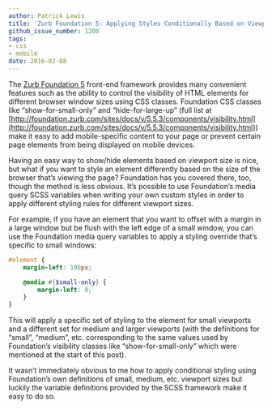 ```yaml
---
author: Patrick Lewis
title: 'Zurb Foundation 5: Applying Styles Conditionally Based on Viewport Size'
github_issue_number: 1200
tags:
- css
- mobile
date: 2016-02-08
---
```


The [Zurb Foundation 5](http://foundation.zurb.com/sites/docs/v/5.5.3/) front-end framework provides many convenient features such as the ability to control the visibility of HTML elements for different browser window sizes using CSS classes. Foundation CSS classes like “show-for-small-only” and “hide-for-large-up” (full list at [http://foundation.zurb.com/sites/docs/v/5.5.3/components/visibility.html](http://foundation.zurb.com/sites/docs/v/5.5.3/components/visibility.html)) make it easy to add mobile-specific content to your page or prevent certain page elements from being displayed on mobile devices.

Having an easy way to show/hide elements based on viewport size is nice, but what if you want to style an element differently based on the size of the browser that’s viewing the page? Foundation has you covered there, too, though the method is less obvious. It’s possible to use Foundation’s media query SCSS variables when writing your own custom styles in order to apply different styling rules for different viewport sizes.

For example, if you have an element that you want to offset with a margin in a large window but be flush with the left edge of a small window, you can use the Foundation media query variables to apply a styling override that’s specific to small windows:

```scss
#element {
    margin-left: 100px;

    @media #{$small-only} {
        margin-left: 0;
    }
}
```

This will apply a specific set of styling to the element for small viewports and a different set for medium and larger viewports (with the definitions for “small”, “medium”, etc. corresponding to the same values used by Foundation’s visibility classes like “show-for-small-only” which were mentioned at the start of this post).

It wasn’t immediately obvious to me how to apply conditional styling using Foundation’s own definitions of small, medium, etc. viewport sizes but luckily the variable definitions provided by the SCSS framework make it easy to do so.

